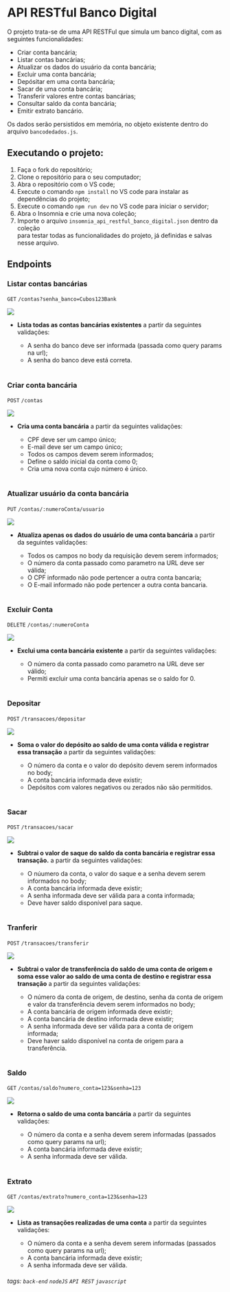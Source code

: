 # API RESTful Banco Digital
O projeto trata-se de uma API RESTFul que simula um banco digital, com as seguintes funcionalidades:

-   Criar conta bancária;
-   Listar contas bancárias;
-   Atualizar os dados do usuário da conta bancária;
-   Excluir uma conta bancária;
-   Depósitar em uma conta bancária;
-   Sacar de uma conta bancária;
-   Transferir valores entre contas bancárias;
-   Consultar saldo da conta bancária;
-   Emitir extrato bancário.

Os dados serão persistidos em memória, no objeto existente dentro do arquivo `bancodedados.js`.


## Executando o projeto:
   1. Faça o fork do repositório;
   2. Clone o repositório para o seu computador;
   3. Abra o repositório com o VS code;
   4. Execute o comando `npm install` no VS code para instalar as dependências do projeto;
   5. Execute o comando `npm run dev` no VS code para iniciar o servidor;
   6. Abra o Insomnia e crie uma nova coleção;
   7. Importe o arquivo `insomnia_api_restful_banco_digital.json` dentro da coleção                                                           
      para testar todas as funcionalidades do projeto, já definidas e salvas nesse arquivo.


## Endpoints

### Listar contas bancárias 
`GET` `/contas?senha_banco=Cubos123Bank`

![](https://i.imgur.com/HJVVwud.png)

-   **Lista todas as contas bancárias existentes** a partir da seguintes validações:

    -   A senha do banco deve ser informada (passada como query params na url);
    -   A senha do banco deve está correta.

#

### Criar conta bancária
`POST` `/contas`

![](https://i.imgur.com/Of5l1Yg.png)

-   **Cria uma conta bancária** a partir da seguintes validações:
  
    -   CPF deve ser um campo único;
    -   E-mail deve ser um campo único;
    -   Todos os campos devem serem informados;
    -   Define o saldo inicial da conta como 0;
    -   Cria uma nova conta cujo número é único.

#

### Atualizar usuário da conta bancária
`PUT` `/contas/:numeroConta/usuario`

![](https://i.imgur.com/hyTMY1I.png)

-   **Atualiza apenas os dados do usuário de uma conta bancária** a partir da seguintes validações:

    -   Todos os campos no body da requisição devem serem informados;
    -   O número da conta passado como parametro na URL deve ser válida;
    -   O CPF informado não pode pertencer a outra conta bancaria;
    -   O E-mail informado não pode pertencer a outra conta bancaria.

#

### Excluir Conta
`DELETE` `/contas/:numeroConta`

![](https://i.imgur.com/1vjJKEc.png)

-   **Exclui uma conta bancária existente** a partir da seguintes validações:

    -   O número da conta passado como parametro na URL deve ser válido;
    -   Permiti excluir uma conta bancária apenas se o saldo for 0.

#

### Depositar
`POST` `/transacoes/depositar`

![](https://i.imgur.com/dNlHN01.png)

-   **Soma o valor do depósito ao saldo de uma conta válida e registrar essa transação** a partir da seguintes validações:

    -   O número da conta e o valor do depósito devem serem informados no body;
    -   A conta bancária informada deve existir;
    -   Depósitos com valores negativos ou zerados não são permitidos.

#

### Sacar
`POST` `/transacoes/sacar`

![](https://i.imgur.com/gUOHcRj.png)

-  **Subtrai o valor de saque do saldo da conta bancária e registrar essa transação.** a partir da seguintes validações:

    -   O núumero da conta, o valor do saque e a senha devem serem informados no body;
    -   A conta bancária informada deve existir;
    -   A senha informada deve ser válida para a conta informada;
    -   Deve haver saldo disponível para saque.

#

### Tranferir
`POST` `/transacoes/transferir`

![](https://i.imgur.com/yC7cfWr.png)

-   **Subtrai o valor de transferência do saldo de uma conta de origem e soma esse valor ao saldo de uma conta de destino e registrar essa transação**  a partir da seguintes validações:

    -   O número da conta de origem, de destino, senha da conta de origem e valor da transferência devem serem informados no body;
    -   A conta bancária de origem informada deve existir;
    -   A conta bancária de destino informada deve existir;
    -   A senha informada deve ser válida para a conta de origem informada;
    -   Deve haver saldo disponível na conta de origem para a transferência.

#

### Saldo
`GET` `/contas/saldo?numero_conta=123&senha=123`

![](https://i.imgur.com/F5JvyQR.png)

-   **Retorna o saldo de uma conta bancária** a partir da seguintes validações:

    -   O número da conta e a senha devem serem informadas (passados como query params na url);
    -   A conta bancária informada deve existir;
    -   A senha informada deve ser válida.

#

### Extrato
`GET` `/contas/extrato?numero_conta=123&senha=123`

![](https://i.imgur.com/GXey0GJ.png)



-   **Lista as transações realizadas de uma conta** a partir da seguintes validações:

    -   O número da conta e a senha devem serem informadas (passados como query params na url);
    -   A conta bancária informada deve existir;
    -   A senha informada deve ser válida.

###### tags: `back-end` `nodeJS` `API REST` `javascript`
